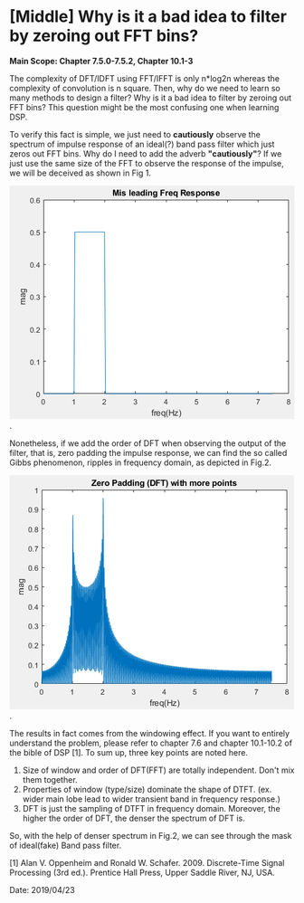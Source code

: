 # [Middle] Why is it a bad idea to filter by zeroing out FFT bins?  
  
**Main Scope: Chapter 7.5.0-7.5.2, Chapter 10.1-3**  
  

The complexity of DFT/IDFT using FFT/IFFT is only n*log2n whereas the complexity of convolution is n square. Then, why do we need to learn so many methods to design a filter? Why is it a bad idea to filter by zeroing out FFT bins? This question might be the most confusing one when learning DSP.

To verify this fact is simple, we just need to **cautiously**  observe the spectrum of impulse response of an ideal(?) band pass filter which just zeros out FFT bins. Why do I need to add the adverb **"cautiously"**?  If we just use the same size of the FFT to observe the response of the impulse, we will be deceived as shown in Fig 1.

![Fig.1](./1.PNG). 

Nonetheless, if we add the order of DFT when observing the output of the filter, that is, zero padding the impulse response, we can find the so called Gibbs phenomenon, ripples in frequency domain, as depicted in Fig.2. 

![Fig.2](./2.PNG).

The results in fact comes from the windowing effect. If you want to entirely understand the problem, please refer to chapter 7.6 and chapter 10.1-10.2 of the bible of DSP [1]. To sum up, three key points are noted here.

1. Size of window and order of DFT(FFT) are totally independent. Don't mix them together.
2. Properties of window (type/size) dominate the shape of DTFT. (ex. wider main lobe lead to wider transient band in frequency response.)
3. DFT is just the sampling of DTFT in frequency domain. Moreover, the higher the order of DFT, the denser the spectrum of DFT is.

So, with the help of denser spectrum in Fig.2, we can see through the mask of ideal(fake) Band pass filter.

[1] Alan V. Oppenheim and Ronald W. Schafer. 2009. Discrete-Time Signal Processing (3rd ed.). Prentice Hall Press, Upper Saddle River, NJ, USA.

Date: 2019/04/23